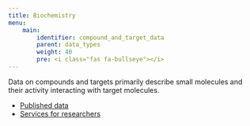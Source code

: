 ```yaml
---
title: Biochemistry
menu:
    main:
        identifier: compound_and_target_data
        parent: data_types
        weight: 40
        pre: <i class="fas fa-bullseye"></i>
---
```


Data on compounds and targets primarily describe small molecules and their activity interacting with target molecules.

* [Published data](data)
* [Services for researchers](services)
